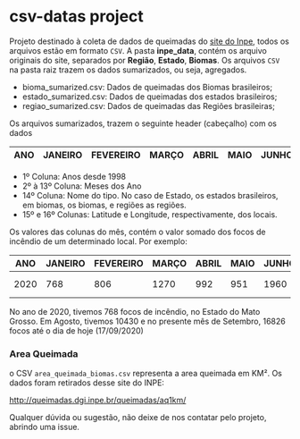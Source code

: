 # csv-datas project

Projeto destinado à coleta de dados de queimadas do [site do Inpe](http://queimadas.dgi.inpe.br/queimadas/portal-static/estatisticas_estados/), todos os arquivos estão em formato `CSV`. A pasta **inpe_data**, contém os arquivo originais do site, separados por **Região**, **Estado**, **Biomas**. Os arquivos `CSV` na pasta raiz trazem os dados sumarizados, ou seja, agregados.

* bioma_sumarized.csv: Dados de queimadas dos Biomas brasileiros;
* estado_sumarized.csv:  Dados de queimadas dos estados brasileiros;
* regiao_sumarized.csv: Dados de queimadas das Regiões brasileiras;

Os arquivos sumarizados, trazem o seguinte header (cabeçalho) com os dados

| ANO | JANEIRO | FEVEREIRO | MARÇO | ABRIL | MAIO | JUNHO | JULHO | AGOSTO | SETEMBRO | OUTUBRO | NOVEMBRO | DEZEMBRO | TYPE | LAT | LONG |
|-----|---------|-----------|-------|-------|------|-------|-------|--------|----------|---------|----------|----------|------|-----|------|


* 1º Coluna: Anos desde 1998
* 2º à 13º Coluna: Meses dos Ano
* 14º Coluna: Nome do tipo. No caso de Estado, os estados brasileiros, em biomas, os biomas, e regiões as regiões.
* 15º e 16º Colunas: Latitude e Longitude, respectivamente, dos locais.

Os valores das colunas do mês, contém o valor somado dos focos de incêndio de um determinado local. Por exemplo:

| ANO  | JANEIRO | FEVEREIRO | MARÇO | ABRIL | MAIO | JUNHO | JULHO | AGOSTO | SETEMBRO | OUTUBRO | NOVEMBRO | DEZEMBRO | TYPE        | LAT    | LONG   |
|------|---------|-----------|-------|-------|------|-------|-------|--------|----------|---------|----------|----------|-------------|--------|--------|
| 2020 | 768     | 806       | 1270  | 992   | 951  | 1960  | 2429  | 10430  | 16826    | 0       | 0        | 0        | Mato Grosso | -12.64 | -55.42 |

No ano de 2020, tivemos 768 focos de incêndio, no Estado do Mato Grosso. Em Agosto, tivemos 10430 e no presente mês de Setembro, 16826 focos até o dia de hoje (17/09/2020)

### Area Queimada
o CSV `area_queimada_biomas.csv` representa a area queimada em KM². Os dados foram retirados desse site do INPE:

http://queimadas.dgi.inpe.br/queimadas/aq1km/

Qualquer dúvida ou sugestão, não deixe de nos contatar pelo projeto, abrindo uma issue.



